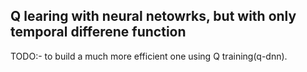 ## Q learing with neural netowrks, but with only temporal differene function

TODO:- to build a much more efficient one using Q training(q-dnn).
